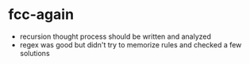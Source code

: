 # fcc-again

- recursion thought process should be written and analyzed
- regex was good but didn't try to memorize rules and checked a few solutions
